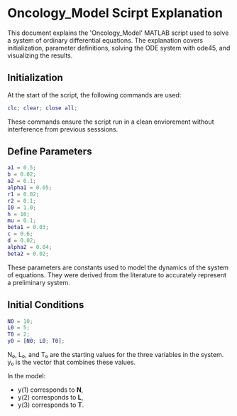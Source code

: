 # Oncology_Model Scirpt Explanation

This document explains the 'Oncology_Model' MATLAB script used to solve a system of ordinary differential equations. The explanation covers initialization, parameter definitions, solving the ODE system with ode45, and visualizing the results.

## Initialization

At the start of the script, the following commands are used:

```matlab
clc; clear; close all;
```

These commands ensure the script run in a clean enviorement without interference from previous sesssions.

## Define Parameters

```matlab
a1 = 0.5;  
b = 0.02;  
a2 = 0.1;  
alpha1 = 0.05; 
r1 = 0.02; 
r2 = 0.1;  
I0 = 1.0;  
h = 10;    
mu = 0.1;  
beta1 = 0.03; 
c = 0.6;   
d = 0.02;  
alpha2 = 0.04; 
beta2 = 0.02;
```

These parameters are constants used to model the dynamics of the system of equations. They were derived from the literature to accurately represent a preliminary system.

## Initial Conditions 

```matlab
N0 = 10;
L0 = 5;
T0 = 2;
y0 = [N0; L0; T0];
```

N₀, L₀, and T₀ are the starting values for the three variables in the system.  
y₀ is the vector that combines these values.  

In the model:  
- y(1) corresponds to **N**,  
- y(2) corresponds to **L**,  
- y(3) corresponds to **T**.  

